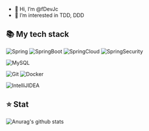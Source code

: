 - 👋 Hi, I’m @fDevJc
- 👀 I’m interested in TDD, DDD

## 📚 My tech stack
![Spring](https://img.shields.io/badge/-Spring-6DB33F?style=for-the-badge&logo=Spring&logoColor=white)
![SpringBoot](https://img.shields.io/badge/-SpringBoot-6DB33F?style=for-the-badge&logo=SpringBoot&logoColor=white)
![SpringCloud](https://img.shields.io/badge/-SpringCloud-6DB33F?style=for-the-badge&logo=SpringCloud&logoColor=white)
![SpringSecurity](https://img.shields.io/badge/-SpringSecurity-6DB33F?style=for-the-badge&logo=SpringSecurity&logoColor=white)

![MySQL](https://img.shields.io/badge/-MySQL-4479A1?style=for-the-badge&logo=MySQL&logoColor=white)

![Git](https://img.shields.io/badge/-Git-F05032?style=for-the-badge&logo=git&logoColor=white)
![Docker](https://img.shields.io/badge/-Docker-46a2f1?style=for-the-badge&logo=docker&logoColor=white)

![IntelliJIDEA](https://img.shields.io/badge/-IntelliJ-4479A1?style=for-the-badge&logo=IntelliJIDEA&logoColor=white)


## ⭐️ Stat
![Anurag's github stats](https://github-readme-stats.vercel.app/api?username=fDevJc&show_icons=true&theme=tokyonight)

<!--
## 📖 Book & Education
### Framework
- 토비의 스프링 3.1 Vol1
- 토비의 스프링 3.1 Vol2
- [스프링부트와 AWS로 혼자 구현하는 웹 서비스](https://github.com/fDevJc/freelec-springboot2-webservice)
### Development
- [EffectiveJava](https://github.com/fDevJc/TIL/tree/main/BOOK/effectivejava)
- DDD START!
- Clean Code
- 헤드 퍼스트 디자인패턴
- 리팩터링 2판
- 도메인 주도 설계로 시작하는 마이크로서비스 개발
### CS
- 그림으로 공부하는 IT인프라 구조
- 성공과 실패를 결정하는 1%의 네트워크 원리
- [HTTP완벽가이드](https://github.com/fDevJc/TIL/tree/main/BOOK/HTTP%EC%99%84%EB%B2%BD%EA%B0%80%EC%9D%B4%EB%93%9C)
- [RealMySQL](https://github.com/fDevJc/TIL/tree/main/BOOK/RealMySQL)
-->
